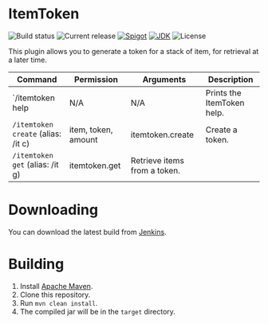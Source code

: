 # ItemToken

![Build status](https://api.travis-ci.org/sweepyoface/ItemToken.svg?branch=master)
![Current release](https://img.shields.io/github/release/sweepyoface/ItemToken.svg)
[![Spigot](https://img.shields.io/badge/Spigot-Project%20Page-yellow.svg)]()
[![JDK](https://img.shields.io/badge/JDK-1.8-blue.svg)](http://www.oracle.com/technetwork/java/javase/downloads/jre8-downloads-2133155.html)
![License](https://img.shields.io/github/license/sweepyoface/ItemToken.svg)

This plugin allows you to generate a token for a stack of item, for retrieval at a later time.

| Command | Permission | Arguments | Description
| --- | --- | --- | --- |
| `/itemtoken help | N/A | N/A | Prints the ItemToken help. |
| `/itemtoken create` (alias: /it c) | item, token, amount | itemtoken.create | Create a token. |
| `/itemtoken get` (alias: /it g) | itemtoken.get | Retrieve items from a token. |

# Downloading
You can download the latest build from [Jenkins](https://ci.amberfall.science/job/ItemToken/).

# Building
1. Install [Apache Maven](https://maven.apache.org/).
2. Clone this repository.
3. Run `mvn clean install`.
4. The compiled jar will be in the `target` directory.